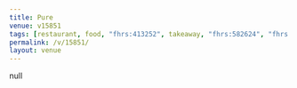 ```yaml
---
title: Pure
venue: v15851
tags: [restaurant, food, "fhrs:413252", takeaway, "fhrs:582624", "fhrs:928540", "fhrs:1021847", "fhrs:594699"]
permalink: /v/15851/
layout: venue
---
```

null